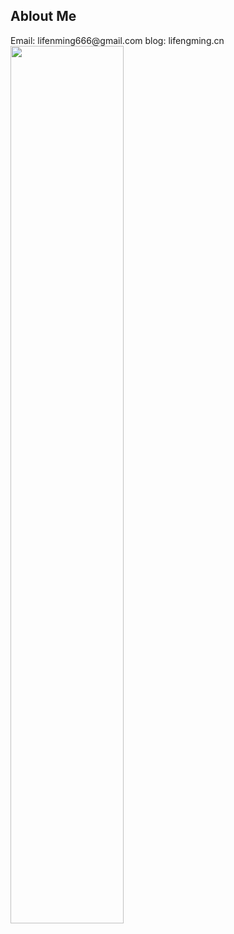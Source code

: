<h2>Ablout Me</h2>
Email: lifenming666@gmail.com
blog: lifengming.cn
</br>
 <img src="https://rishavanand.github.io/static/images/greetings.gif" align="center" style="width: 60%" />
</br>


